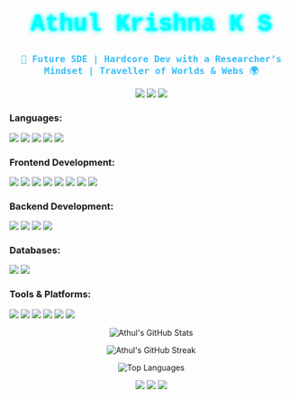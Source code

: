 <h1 align="center" style="font-family: 'Courier New', monospace; font-size: 42px; color: #00FFFF; text-shadow: 0 0 5px #0ff, 0 0 10px #0ff;">
  Athul Krishna K S
</h1>

<h3 align="center" style="font-family: 'Lucida Console', monospace; color: #38BDF8;">
🚀 Future SDE | Hardcore Dev with a Researcher’s Mindset | Traveller of Worlds & Webs 🌍
</h3>

<p align="center">
  <a href="mailto:athulkrishna736@gmail.com"><img src="https://img.shields.io/badge/Email-D14836?style=flat&logo=gmail&logoColor=white"/></a>
  <a href="https://www.linkedin.com/in/athul-krishna-ks-573a55317/"><img src="https://img.shields.io/badge/LinkedIn-0A66C2?style=flat&logo=linkedin&logoColor=white"/></a>
  <a href="https://github.com/AthulKrishna-736"><img src="https://img.shields.io/badge/GitHub-100000?style=flat&logo=github&logoColor=white"/></a>
</p>

<h3 align="left">Languages:</h3>
<p align="left">
  <img src="https://img.shields.io/badge/JavaScript-F7DF1E?style=flat&logo=javascript&logoColor=black" />
  <img src="https://img.shields.io/badge/TypeScript-3178C6?style=flat&logo=typescript&logoColor=white" />
  <img src="https://img.shields.io/badge/C-00599C?style=flat&logo=c&logoColor=white" />
  <img src="https://img.shields.io/badge/C++-00599C?style=flat&logo=c%2B%2B&logoColor=white" />
  <img src="https://img.shields.io/badge/Java-007396?style=flat&logo=java&logoColor=white" />
</p>

<h3 align="left">Frontend Development:</h3>
<p align="left">
  <img src="https://img.shields.io/badge/React-61DAFB?style=flat&logo=react&logoColor=black" />
  <img src="https://img.shields.io/badge/Redux-764ABC?style=flat&logo=redux&logoColor=white" />
  <img src="https://img.shields.io/badge/React%20Router-CA4245?style=flat&logo=react-router&logoColor=white" />
  <img src="https://img.shields.io/badge/Tailwind%20CSS-38B2AC?style=flat&logo=tailwind-css&logoColor=white" />
  <img src="https://img.shields.io/badge/Material%20UI-007FFF?style=flat&logo=mui&logoColor=white" />
  <img src="https://img.shields.io/badge/HTML-E34F26?style=flat&logo=html5&logoColor=white" />
  <img src="https://img.shields.io/badge/CSS-1572B6?style=flat&logo=css3&logoColor=white" />
  <img src="https://img.shields.io/badge/Bootstrap-563D7C?style=flat&logo=bootstrap&logoColor=white" />
</p>

<h3 align="left">Backend Development:</h3>
<p align="left">
  <img src="https://img.shields.io/badge/Node.js-339933?style=flat&logo=node.js&logoColor=white" />
  <img src="https://img.shields.io/badge/Express.js-000000?style=flat&logo=express&logoColor=white" />
  <img src="https://img.shields.io/badge/Socket.IO-010101?style=flat&logo=socket.io&logoColor=white" />
  <img src="https://img.shields.io/badge/Redis-DC382D?style=flat&logo=redis&logoColor=white" />
</p>

<h3 align="left">Databases:</h3>
<p align="left">
  <img src="https://img.shields.io/badge/MongoDB-47A248?style=flat&logo=mongodb&logoColor=white" />
  <img src="https://img.shields.io/badge/PostgreSQL-4169E1?style=flat&logo=postgresql&logoColor=white" />
</p>

<h3 align="left">Tools & Platforms:</h3>
<p align="left">
  <img src="https://img.shields.io/badge/Git-F05032?style=flat&logo=git&logoColor=white" />
  <img src="https://img.shields.io/badge/GitHub-181717?style=flat&logo=github&logoColor=white" />
  <img src="https://img.shields.io/badge/Postman-FF6C37?style=flat&logo=postman&logoColor=white" />
  <img src="https://img.shields.io/badge/VS%20Code-007ACC?style=flat&logo=visual-studio-code&logoColor=white" />
  <img src="https://img.shields.io/badge/Vercel-000000?style=flat&logo=vercel&logoColor=white" />
  <img src="https://img.shields.io/badge/AWS%20EC2-FF9900?style=flat&logo=amazon-aws&logoColor=white" />
</p>

<p align="center">
  <img src="https://github-readme-stats.vercel.app/api?username=AthulKrishna-736&show_icons=true&theme=radical" alt="Athul's GitHub Stats" />
</p>

<p align="center">
  <img src="https://github-readme-streak-stats.herokuapp.com/?user=AthulKrishna-736&theme=radical" alt="Athul's GitHub Streak" />
</p>

<p align="center">
  <img src="https://github-readme-stats.vercel.app/api/top-langs/?username=AthulKrishna-736&layout=compact&theme=radical" alt="Top Languages" />
</p>

<p align="center">
  <a href="mailto:athulkrishna736@gmail.com"><img src="https://img.shields.io/badge/Email-D14836?style=flat&logo=gmail&logoColor=white"/></a>
  <a href="https://www.linkedin.com/in/athul-krishna-ks-573a55317/"><img src="https://img.shields.io/badge/LinkedIn-0A66C2?style=flat&logo=linkedin&logoColor=white"/></a>
  <a href="https://github.com/AthulKrishna-736"><img src="https://img.shields.io/badge/GitHub-100000?style=flat&logo=github&logoColor=white"/></a>
</p>
